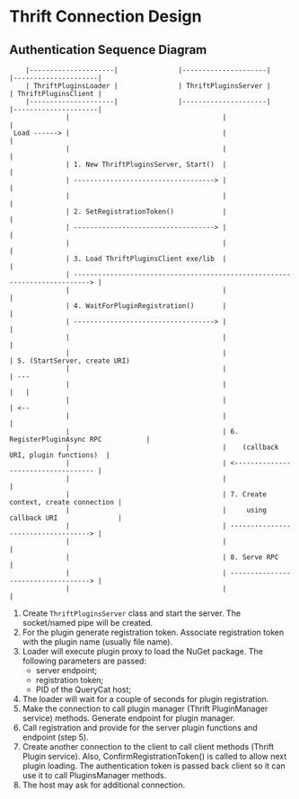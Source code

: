 # Thrift Connection Design

## Authentication Sequence Diagram

```
    |---------------------|               |---------------------|                   |---------------------|
    | ThriftPluginsLoader |               | ThriftPluginsServer |                   | ThriftPluginsClient |
    |---------------------|               |---------------------|                   |---------------------|
              |                                      |                                      |
 Load ------> |                                      |                                      |
              |                                      |                                      |
              | 1. New ThriftPluginsServer, Start()  |                                      |
              | -----------------------------------> |                                      |
              |                                      |                                      |
              | 2. SetRegistrationToken()            |                                      |
              | -----------------------------------> |                                      |
              |                                      |                                      |
              | 3. Load ThriftPluginsClient exe/lib  |                                      |
              | --------------------------------------------------------------------------> |
              |                                      |                                      |
              | 4. WaitForPluginRegistration()       |                                      |
              | -----------------------------------> |                                      |
              |                                      |                                      |
              |                                      |                                      | 5. (StartServer, create URI)
              |                                      |                                      | ---
              |                                      |                                      |   |
              |                                      |                                      | <--
              |                                      |                                      |
              |                                      | 6. RegisterPluginAsync RPC           |
              |                                      |    (callback URI, plugin functions)  |
              |                                      | <----------------------------------- |
              |                                      |                                      |
              |                                      | 7. Create context, create connection |
              |                                      |     using callback URI               |
              |                                      | -----------------------------------> |
              |                                      |                                      |
              |                                      | 8. Serve RPC                         |
              |                                      | -----------------------------------> |
              |                                      |                                      |
```

1. Create `ThriftPluginsServer` class and start the server. The socket/named pipe will be created.
2. For the plugin generate registration token. Associate registration token with the plugin name (usually file name).
3. Loader will execute plugin proxy to load the NuGet package. The following parameters are passed:
    - server endpoint;
    - registration token;
    - PID of the QueryCat host;
4. The loader will wait for a couple of seconds for plugin registration.
5. Make the connection to call plugin manager (Thrift PluginManager service) methods. Generate endpoint for plugin manager.
6. Call registration and provide for the server plugin functions and endpoint (step 5).
7. Create another connection to the client to call client methods (Thrift Plugin service). Also, ConfirmRegistrationToken() is called to allow next plugin loading. The authentication token is passed back client so it can use it to call PluginsManager methods.
8. The host may ask for additional connection.
